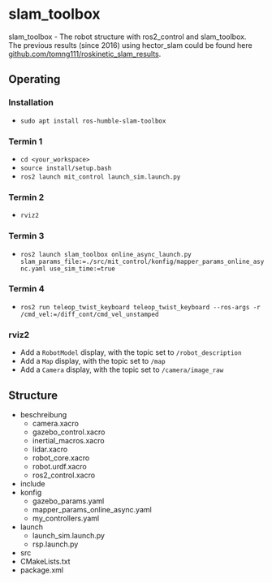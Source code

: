 # slam_toolbox
slam_toolbox - The robot structure with ros2_control and slam_toolbox.<br />
The previous results (since 2016) using hector_slam could be found here <ins>github.com/tomng111/roskinetic_slam_results</ins>.
## Operating<br /> 
### Installation
- `sudo apt install ros-humble-slam-toolbox`<br />
### Termin 1
- `cd <your_workspace>`<br />
- `source install/setup.bash`<br />
- `ros2 launch mit_control launch_sim.launch.py`<br />
### Termin 2
- `rviz2`<br />
### Termin 3
- `ros2 launch slam_toolbox online_async_launch.py slam_params_file:=./src/mit_control/konfig/mapper_params_online_async.yaml use_sim_time:=true`<br />
### Termin 4
- `ros2 run teleop_twist_keyboard teleop_twist_keyboard --ros-args -r /cmd_vel:=/diff_cont/cmd_vel_unstamped`<br />
### rviz2
- Add a `RobotModel` display, with the topic set to `/robot_description`<br />
- Add a `Map` display, with the topic set to `/map`<br />
- Add a `Camera` display, with the topic set to `/camera/image_raw`<br />
## Structure<br /> 
- beschreibung<br />
  - camera.xacro<br />
  - gazebo_control.xacro<br />
  - inertial_macros.xacro<br />
  - lidar.xacro<br />
  - robot_core.xacro<br />
  - robot.urdf.xacro<br />
  - ros2_control.xacro<br />
- include<br />
- konfig<br />
  - gazebo_params.yaml<br/>
  - mapper_params_online_async.yaml<br/>
  - my_controllers.yaml<br />
- launch<br />
  - launch_sim.launch.py<br />
  - rsp.launch.py<br />
- src<br />
- CMakeLists.txt<br />
- package.xml<br />
